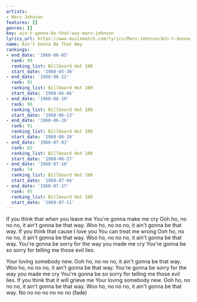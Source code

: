 ```yaml
---
artists:
- Marv Johnson
features: []
genres: []
key: ain-t-gonna-be-that-way-marv-johnson
lyrics_url: https://www.musixmatch.com/lyrics/Marv-Johnson/Ain-t-Gonna-Be-That-Way
name: Ain't Gonna Be That Way
rankings:
- end_date: '1960-06-05'
  rank: 99
  ranking_list: Billboard Hot 100
  start_date: '1960-05-30'
- end_date: '1960-06-12'
  rank: 91
  ranking_list: Billboard Hot 100
  start_date: '1960-06-06'
- end_date: '1960-06-19'
  rank: 96
  ranking_list: Billboard Hot 100
  start_date: '1960-06-13'
- end_date: '1960-06-26'
  rank: 91
  ranking_list: Billboard Hot 100
  start_date: '1960-06-20'
- end_date: '1960-07-03'
  rank: 82
  ranking_list: Billboard Hot 100
  start_date: '1960-06-27'
- end_date: '1960-07-10'
  rank: 74
  ranking_list: Billboard Hot 100
  start_date: '1960-07-04'
- end_date: '1960-07-17'
  rank: 95
  ranking_list: Billboard Hot 100
  start_date: '1960-07-11'
---
```

If you think that when you leave me
You're gonna make me cry
Ooh ho, no no no, it ain't gonna be that way.
Woo ho, no no no, it ain't gonna be that way.
If you think that cause I love you
You can treat me wrong
Ooh ho, no no no, it ain't gonna be that way.
Woo ho, no no no, it ain't gonna be that way.
You're gonna be sorry for the way you made me cry
You're gonna be so sorry for telling me those evil lies.

Your loving somebody new.
Ooh ho, no no no, it ain't gonna be that way.
Woo ho, no no no, it ain't gonna be that way.
You're gonna be sorry for the way you made me cry
You're gonna be so sorry for telling me those evil lies.
If you think that it will grieve me
Your loving somebody new.
Ooh ho, no no no, it ain't gonna be that way.
Woo ho, no no no, it ain't gonna be that way.
No no no no no no no (fade)
